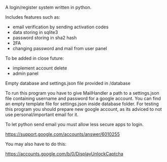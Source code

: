 A login/register system written in python. 

Includes features such as:
- email verification by sending activation codes
- data storing in sqlite3
- password storing in sha2 hash
- 2FA
- changing password and mail from user panel

To be added in close future:
- implement account delete
- admin panel

Empty database and settings.json file provided in /database

To run this program you have to give MailHandler a path to a settings.json file containing username and password for a google account.
You can find an empty template file for settings.json inside database folder. For testing this program you should prepare new google account,
as its adviced to not use personal/important email for it. 

To let python send email you must allow less secure apps to login. 

https://support.google.com/accounts/answer/6010255

You may also have to do this:

https://accounts.google.com/b/0/DisplayUnlockCaptcha
